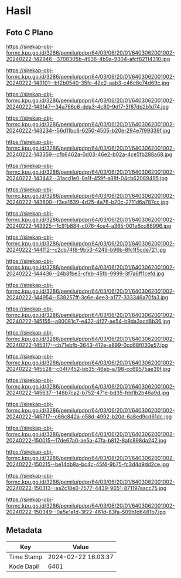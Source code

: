 # Hasil

## Foto C Plano

https://sirekap-obj-formc.kpu.go.id/3286/pemilu/pdpr/64/03/06/20/01/6403062001002-20240222-142946--3708305b-4936-4b9a-9304-afcf82114310.jpg

https://sirekap-obj-formc.kpu.go.id/3286/pemilu/pdpr/64/03/06/20/01/6403062001002-20240222-143101--bf2b0540-35fc-42e2-aab3-c46c8c74d69c.jpg

https://sirekap-obj-formc.kpu.go.id/3286/pemilu/pdpr/64/03/06/20/01/6403062001002-20240222-143147--34a766c6-dda3-4c80-9df7-3f67dd2b1d74.jpg

https://sirekap-obj-formc.kpu.go.id/3286/pemilu/pdpr/64/03/06/20/01/6403062001002-20240222-143234--56d11bc6-6250-4505-b20e-294e7f99339f.jpg

https://sirekap-obj-formc.kpu.go.id/3286/pemilu/pdpr/64/03/06/20/01/6403062001002-20240222-143359--cfb6462a-0d03-46e2-b02a-4ce5fb288a68.jpg

https://sirekap-obj-formc.kpu.go.id/3286/pemilu/pdpr/64/03/06/20/01/6403062001002-20240222-143442--31acd1e0-8a1f-459f-a88f-04cb62089495.jpg

https://sirekap-obj-formc.kpu.go.id/3286/pemilu/pdpr/64/03/06/20/01/6403062001002-20240222-143800--f3ea1639-4d25-4a76-b20c-2711d6a787cc.jpg

https://sirekap-obj-formc.kpu.go.id/3286/pemilu/pdpr/64/03/06/20/01/6403062001002-20240222-143925--1c91b884-c076-4ce4-a365-001e6cc86996.jpg

https://sirekap-obj-formc.kpu.go.id/3286/pemilu/pdpr/64/03/06/20/01/6403062001002-20240222-144112--c2cb74f8-9b53-4249-b96b-8fc1f5cde721.jpg

https://sirekap-obj-formc.kpu.go.id/3286/pemilu/pdpr/64/03/06/20/01/6403062001002-20240222-144436--24b8fbe3-cfeb-45fb-9999-3f7a6ff1cefd.jpg

https://sirekap-obj-formc.kpu.go.id/3286/pemilu/pdpr/64/03/06/20/01/6403062001002-20240222-144954--538257ff-3c6e-4ee3-a177-333346a70fa3.jpg

https://sirekap-obj-formc.kpu.go.id/3286/pemilu/pdpr/64/03/06/20/01/6403062001002-20240222-145155--a80081c7-e432-4f27-ae54-b9da3acd8b36.jpg

https://sirekap-obj-formc.kpu.go.id/3286/pemilu/pdpr/64/03/06/20/01/6403062001002-20240222-145317--cb71ebfb-3643-412e-a899-0cd68f030e57.jpg

https://sirekap-obj-formc.kpu.go.id/3286/pemilu/pdpr/64/03/06/20/01/6403062001002-20240222-145528--c04f7452-bb35-46eb-a798-cc69575ae39f.jpg

https://sirekap-obj-formc.kpu.go.id/3286/pemilu/pdpr/64/03/06/20/01/6403062001002-20240222-145637--148b7ca2-b752-471e-bd35-fdd1b2b46a9d.jpg

https://sirekap-obj-formc.kpu.go.id/3286/pemilu/pdpr/64/03/06/20/01/6403062001002-20240222-145717--c66c842a-e58d-4992-b20d-6a8ed9cd61dc.jpg

https://sirekap-obj-formc.kpu.go.id/3286/pemilu/pdpr/64/03/06/20/01/6403062001002-20240222-150015--17de67a0-ae5a-47fa-b812-8afc898da242.jpg

https://sirekap-obj-formc.kpu.go.id/3286/pemilu/pdpr/64/03/06/20/01/6403062001002-20240222-150215--be14db9a-bc4c-45f4-9b75-fc3d4d9dd2ce.jpg

https://sirekap-obj-formc.kpu.go.id/3286/pemilu/pdpr/64/03/06/20/01/6403062001002-20240222-150313--aa2c18e0-7577-4439-9651-871197aacc75.jpg

https://sirekap-obj-formc.kpu.go.id/3286/pemilu/pdpr/64/03/06/20/01/6403062001002-20240222-150349--0a5e1a1d-3f22-461d-83fa-509b1d6481b7.jpg


## Metadata

| Key        | Value               |
| ---------- | ------------------- |
| Time Stamp | 2024-02-22 16:03:37 |
| Kode Dapil | 6401                |



